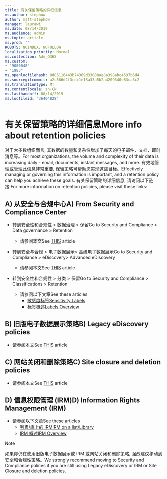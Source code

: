 ```yaml
---
title: 有关保留策略的详细信息
ms.author: stephow
author: msft-stephow
manager: laurawi
ms.date: 08/14/2019
ms.audience: admin
ms.topic: article
ms.prod: ''
ROBOTS: NOINDEX, NOFOLLOW
localization_priority: Normal
ms.collection: Adm_O365
ms.custom:
- "9000048"
- "1983"
ms.openlocfilehash: 8d85116443b74369d33008ae8a398abc4597b6d4
ms.sourcegitcommit: a2c866d2f3cdc1e18a33a5b2a4209340e83ca3c2
ms.translationtype: MT
ms.contentlocale: zh-CN
ms.lasthandoff: 08/14/2019
ms.locfileid: "36404828"
---
```

# <a name="more-info-about-retention-policies"></a><span data-ttu-id="87f49-102">有关保留策略的详细信息</span><span class="sxs-lookup"><span data-stu-id="87f49-102">More info about retention policies</span></span>

<span data-ttu-id="87f49-103">对于大多数组织而言, 其数据的数量和复杂性增加了每天的电子邮件、文档、即时消息等。</span><span class="sxs-lookup"><span data-stu-id="87f49-103">For most organizations, the volume and complexity of their data is increasing daily - email, documents, instant messages, and more.</span></span> <span data-ttu-id="87f49-104">有效地管理或管理此信息非常重要, 保留策略可帮助您实现这些目标。</span><span class="sxs-lookup"><span data-stu-id="87f49-104">Effectively managing or governing this information is important, and a retention policy can help you achieve these goals.</span></span> <span data-ttu-id="87f49-105">有关保留策略的详细信息, 请访问以下链接:</span><span class="sxs-lookup"><span data-stu-id="87f49-105">For more information on retention policies, please visit these links:</span></span>

## <a name="a-from-security-and-compliance-center"></a><span data-ttu-id="87f49-106">A) 从安全与合规中心</span><span class="sxs-lookup"><span data-stu-id="87f49-106">A) From Security and Compliance Center</span></span>

- <span data-ttu-id="87f49-107">转到安全性和合规性 > 数据治理 > 保留</span><span class="sxs-lookup"><span data-stu-id="87f49-107">Go to Security and Compliance > Data governance > Retention</span></span>
  - <span data-ttu-id="87f49-108">请[](https://docs.microsoft.com/en-us/office365/securitycompliance/retention-policies)参阅本文</span><span class="sxs-lookup"><span data-stu-id="87f49-108">See [THIS](https://docs.microsoft.com/en-us/office365/securitycompliance/retention-policies) article</span></span>

- <span data-ttu-id="87f49-109">转到安全与合规 > 电子数据展示> 高级电子数据展示</span><span class="sxs-lookup"><span data-stu-id="87f49-109">Go to Security and Compliance > eDiscovery> Advanced eDiscovery</span></span> 
  - <span data-ttu-id="87f49-110">请[](https://docs.microsoft.com/en-us/office365/securitycompliance/ediscovery-cases)参阅本文</span><span class="sxs-lookup"><span data-stu-id="87f49-110">See [THIS](https://docs.microsoft.com/en-us/office365/securitycompliance/ediscovery-cases) article</span></span>

- <span data-ttu-id="87f49-111">转到安全性和合规性 > 分类 > 保留</span><span class="sxs-lookup"><span data-stu-id="87f49-111">Go to Security and Compliance > Classifications > Retention</span></span>
  - <span data-ttu-id="87f49-112">请参阅以下文章</span><span class="sxs-lookup"><span data-stu-id="87f49-112">See these articles</span></span>
    - [<span data-ttu-id="87f49-113">敏感度标签</span><span class="sxs-lookup"><span data-stu-id="87f49-113">Sensitivity Labels</span></span>](https://docs.microsoft.com/en-us/office365/securitycompliance/sensitivity-labels)
    - [<span data-ttu-id="87f49-114">标签概述</span><span class="sxs-lookup"><span data-stu-id="87f49-114">Labels Overview</span></span>](https://docs.microsoft.com/en-us/office365/securitycompliance/labels)

## <a name="b-legacy-ediscovery-policies"></a><span data-ttu-id="87f49-115">B) 旧版电子数据展示策略</span><span class="sxs-lookup"><span data-stu-id="87f49-115">B) Legacy eDiscovery policies</span></span>

- <span data-ttu-id="87f49-116">请[](https://support.office.com/en-us/article/Set-up-an-eDiscovery-Center-in-SharePoint-Online-A18F8975-AA7F-43B4-A7D6-001D14744D8E)参阅本文</span><span class="sxs-lookup"><span data-stu-id="87f49-116">See [THIS](https://support.office.com/en-us/article/Set-up-an-eDiscovery-Center-in-SharePoint-Online-A18F8975-AA7F-43B4-A7D6-001D14744D8E) article</span></span>

## <a name="c-site-closure-and-deletion-policies"></a><span data-ttu-id="87f49-117">C) 网站关闭和删除策略</span><span class="sxs-lookup"><span data-stu-id="87f49-117">C) Site closure and deletion policies</span></span>

- <span data-ttu-id="87f49-118">请[](https://support.office.com/en-us/article/Use-policies-for-site-closure-and-deletion-A8280D82-27FD-48C5-9ADF-8A5431208BA5)参阅本文</span><span class="sxs-lookup"><span data-stu-id="87f49-118">See [THIS](https://support.office.com/en-us/article/Use-policies-for-site-closure-and-deletion-A8280D82-27FD-48C5-9ADF-8A5431208BA5) article</span></span>  

## <a name="d-information-rights-management-irm"></a><span data-ttu-id="87f49-119">D) 信息权限管理 (IRM)</span><span class="sxs-lookup"><span data-stu-id="87f49-119">D) Information Rights Management (IRM)</span></span>

- <span data-ttu-id="87f49-120">请参阅以下文章</span><span class="sxs-lookup"><span data-stu-id="87f49-120">See these articles</span></span>
  - [<span data-ttu-id="87f49-121">列表/库上的 IRM</span><span class="sxs-lookup"><span data-stu-id="87f49-121">IRM on a list/Library</span></span>](https://support.office.com/en-us/article/apply-information-rights-management-to-a-list-or-library-3bdb5c4e-94fc-4741-b02f-4e7cc3c54aa1)
  - [<span data-ttu-id="87f49-122">IRM 概述</span><span class="sxs-lookup"><span data-stu-id="87f49-122">IRM Overview</span></span>](https://support.office.com/en-us/article/create-and-apply-information-management-policies-eb501fe9-2ef6-4150-945a-65a6451ee9e9)

> [!Note]
> <span data-ttu-id="87f49-123">如果你仍在使用旧版电子数据展示或 IRM 或网站关闭和删除策略, 强烈建议移动到安全和合规性策略。</span><span class="sxs-lookup"><span data-stu-id="87f49-123">We strongly recommend moving to Security and Compliance polices if you are still using Legacy eDiscovery or IRM or Site Closure and deletion policies.</span></span>
